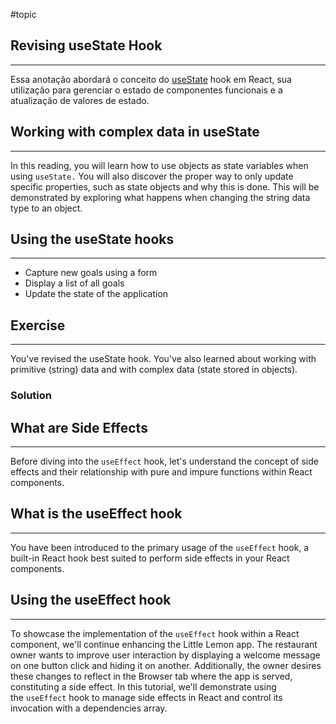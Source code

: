 #topic

## Revising useState Hook

---

Essa anotação abordará o conceito do [useState](app://obsidian.md/useState) hook em React, sua utilização para gerenciar
o estado de componentes funcionais e a atualização de valores de estado.

## Working with complex data in useState

---

In this reading, you will learn how to use objects as state variables when using `useState.` You will also discover the
proper way to only update specific properties, such as state objects and why this is done. This will be demonstrated by
exploring what happens when changing the string data type to an object.

## Using the useState hooks

---

- Capture new goals using a form
- Display a list of all goals
- Update the state of the application

## Exercise

---

You've revised the useState hook. You've also learned about working with primitive (string) data and with complex data
(state stored in objects).

### Solution

## What are Side Effects

---

Before diving into the `useEffect` hook, let's understand the concept of side effects and their relationship with pure
and impure functions within React components.

## What is the useEffect hook

---

You have been introduced to the primary usage of the `useEffect` hook, a built-in React hook best suited to perform side
effects in your React components.

## Using the useEffect hook

---

To showcase the implementation of the `useEffect` hook within a React component, we'll continue enhancing the Little
Lemon app. The restaurant owner wants to improve user interaction by displaying a welcome message on one button click
and hiding it on another. Additionally, the owner desires these changes to reflect in the Browser tab where the app is
served, constituting a side effect. In this tutorial, we'll demonstrate using the `useEffect` hook to manage side
effects in React and control its invocation with a dependencies array.
